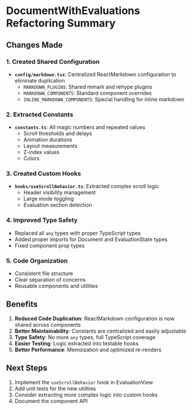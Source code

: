 # DocumentWithEvaluations Refactoring Summary

## Changes Made

### 1. Created Shared Configuration
- **`config/markdown.tsx`**: Centralized ReactMarkdown configuration to eliminate duplication
  - `MARKDOWN_PLUGINS`: Shared remark and rehype plugins
  - `MARKDOWN_COMPONENTS`: Standard component overrides
  - `INLINE_MARKDOWN_COMPONENTS`: Special handling for inline markdown

### 2. Extracted Constants
- **`constants.ts`**: All magic numbers and repeated values
  - Scroll thresholds and delays
  - Animation durations
  - Layout measurements
  - Z-index values
  - Colors

### 3. Created Custom Hooks
- **`hooks/useScrollBehavior.ts`**: Extracted complex scroll logic
  - Header visibility management
  - Large mode toggling
  - Evaluation section detection

### 4. Improved Type Safety
- Replaced all `any` types with proper TypeScript types
- Added proper imports for Document and EvaluationState types
- Fixed component prop types

### 5. Code Organization
- Consistent file structure
- Clear separation of concerns
- Reusable components and utilities

## Benefits

1. **Reduced Code Duplication**: ReactMarkdown configuration is now shared across components
2. **Better Maintainability**: Constants are centralized and easily adjustable
3. **Type Safety**: No more `any` types, full TypeScript coverage
4. **Easier Testing**: Logic extracted into testable hooks
5. **Better Performance**: Memoization and optimized re-renders

## Next Steps

1. Implement the `useScrollBehavior` hook in EvaluationView
2. Add unit tests for the new utilities
3. Consider extracting more complex logic into custom hooks
4. Document the component API